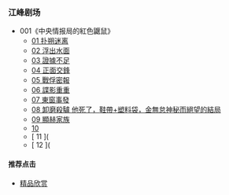 

### 江峰剧场
- 001《中央情报局的紅色鼴鼠》
  - [ 01 扑朔迷离 ](https://youtu.be/WGYvPtTj9-Q)
  - [ 02 浮出水面 ](https://youtu.be/Vs2Ms6hExQA)
  - [ 03 證據不足 ](https://youtu.be/cYiBbkNcOEE)
  - [ 04 正面交鋒 ](https://youtu.be/8f3oTgjb500)
  - [ 05 戰俘密報 ](https://youtu.be/Go_Hkl9f310)
  - [ 06 諜影重重 ](https://youtu.be/41Obj3lS_jE)
  - [ 07 東窗事發 ](https://youtu.be/dLY_xAr27eU)
  - [ 08 卸磨殺驢 他死了，鞋帶+塑料袋，金無怠神秘而絕望的結局](https://youtu.be/vfk9cjjXNAU)
  - [ 09 顯赫家族](https://youtu.be/qeQyMW7Q4VU)
  - [ 10      ](https://youtu.be/Si41TYaC0cg)
  - [ 11 ](
  - [ 12 ](
  

#### 推荐点击
- [精品欣赏](https://summer200.github.io/content/main)
 
